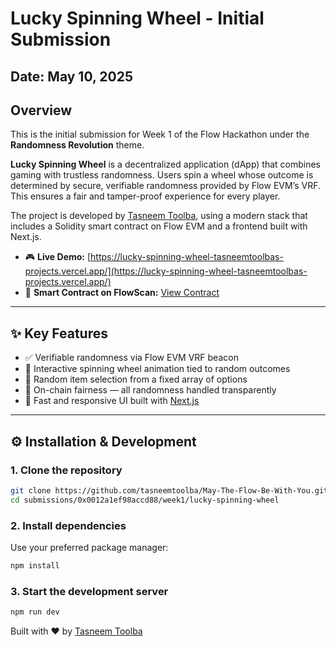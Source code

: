 # Lucky Spinning Wheel - Initial Submission

## Date: May 10, 2025

## Overview
This is the initial submission for Week 1 of the Flow Hackathon under the **Randomness Revolution** theme.

**Lucky Spinning Wheel** is a decentralized application (dApp) that combines gaming with trustless randomness. Users spin a wheel whose outcome is determined by secure, verifiable randomness provided by Flow EVM’s VRF. This ensures a fair and tamper-proof experience for every player.

The project is developed by [Tasneem Toolba](https://x.com/tasneemtoolba), using a modern stack that includes a Solidity smart contract on Flow EVM and a frontend built with Next.js.

- 🎮 **Live Demo:** [https://lucky-spinning-wheel-tasneemtoolbas-projects.vercel.app/](https://lucky-spinning-wheel-tasneemtoolbas-projects.vercel.app/)
- 📜 **Smart Contract on FlowScan:** [View Contract](https://evm-testnet.flowscan.io/address/0x53D08325C60346d6D3C779aF6261f3DEBF4E993A?tab=internal_txns)

---

## ✨ Key Features

- ✅ Verifiable randomness via Flow EVM VRF beacon
- 🎡 Interactive spinning wheel animation tied to random outcomes
- 🎯 Random item selection from a fixed array of options
- 🔐 On-chain fairness — all randomness handled transparently
- 🚀 Fast and responsive UI built with [Next.js](https://nextjs.org)

---

## ⚙️ Installation & Development

### 1. Clone the repository

```bash
git clone https://github.com/tasneemtoolba/May-The-Flow-Be-With-You.git
cd submissions/0x0012a1ef98accd88/week1/lucky-spinning-wheel
```

### 2. Install dependencies
Use your preferred package manager:

```bash
npm install
```

### 3. Start the development server
```bash
npm run dev
```

Built with ❤️ by [Tasneem Toolba](https://x.com/tasneemtoolba)
